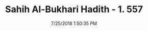 ---
title        : "Sahih Al-Bukhari Hadith - 1. 557"
date         : 7/25/2018 1:50:35 PM
draft        : false
type         : "hadith"
layout       : "hadith"
BookCode     : "SHB"
VolumeNumber : "1"
HadithNumber : "557"
categories  :  ["Prayer Times-Prayers between the Fajr prayer and sunrise"]
tags  :  ["Hishams father"]
---